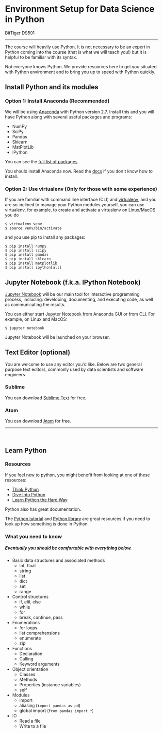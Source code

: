# Environment Setup for Data Science in Python

BitTiger DS501

---

The course will heavily use Python.  It is not necessary to be an expert in Python coming into the course (that is what we will teach you!) but it is helpful to be familiar with its syntax.

Not everyone knows Python. We provide resources here to get you situated with Python environment and to bring you up to speed with Python quickly.

## Install Python and its modules
### Option 1: Install Anaconda (Recommended)

We will be using [Anaconda](https://store.continuum.io/cshop/anaconda/) with Python version 2.7. Install this and you will have Python along with several useful packages and programs:

* NumPy
* SciPy
* Pandas
* Sklearn
* MatPlotLib
* IPython

You can see the [full list of packages](http://docs.continuum.io/anaconda/pkg-docs.html).

You should install Anaconda now. Read the [docs](https://docs.continuum.io/anaconda/install) if you don't know how to install.

### Option 2: Use virtualenv (Only for those with some experience)

If you are familiar with command line interface (CLI) and [virtualenv](https://virtualenv.pypa.io/en/stable/), and you are so inclined to manage your Python modules yourself, you can use virtualenv, for example, to create and activate a virtualenv on Linux/MacOS you do

```
$ virtualenv venv
$ source venv/bin/activate
```

and you use pip to install any packages:

```
$ pip install numpy
$ pip install scipy
$ pip install pandas
$ pip install sklearn
$ pip install matplotlib
$ pip install ipython[all]
```

## Jupyter Notebook (f.k.a. IPython Notebook)

[Jupyter Notebook](http://jupyter-notebook-beginner-guide.readthedocs.io/en/latest/) will be our main tool for interactive programming process, including: developing, documenting, and executing code, as well as communicating the results.

You can either start Jupyter Notebook from Anaconda GUI or from CLI. For example, on Linux and MacOS:
```
$ jupyter notebook
```

Jupyter Notebook will be launched on your browser.


## Text Editor (optional)

You are welcome to use any editor you'd like. Below are two general purpose text editors, commonly used by data scientists and software engineers.

### Sublime 

You can download [Sublime Text](http://www.sublimetext.com/2) for free.

### Atom 

You can download [Atom](https://atom.io/) for free.


---
<br>

## Learn Python

### Resources

If you feel new to python, you might benefit from looking at one of these resources:

* [Think Python](http://greenteapress.com/wp/think-python/)
* [Dive Into Python](http://www.diveintopython.net/)
* [Learn Python the Hard Way](http://learnpythonthehardway.org/)

Python also has great documentation.

The [Python tutorial](https://docs.python.org/2/tutorial/) and [Python library](https://docs.python.org/2/library/) are great resources if you need to look up how something is done in Python.

### What you need to know

##### Eventually you should be comfortable with everything below.

* Basic data structures and associated methods
    * int, float
    * string
    * list
    * dict
    * set
    * range
* Control structures
    * if, elif, else
    * while
    * for
    * break, continue, pass
* Enumerations
    * for loops
    * list comprehensions
    * enumerate
    * zip
* Functions
    * Declaration
    * Calling
    * Keyword arguments
* Object orientation
    * Classes
    * Methods
    * Properties (instance variables)
    * self
* Modules
    * import
    * aliasing (`import pandas as pd`)
    * global import (`from pandas import *`)
* IO
    * Read a file
    * Write to a file
